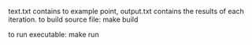 

text.txt contains to example point, output.txt contains the results of each iteration. 
to build source file:
  make build

to run executable:
  make run
